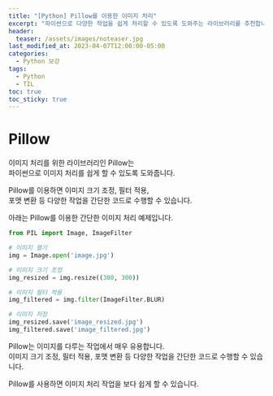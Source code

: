```yaml
---
title: "[Python] Pillow를 이용한 이미지 처리"
excerpt: "파이썬으로 다양한 작업을 쉽게 처리할 수 있도록 도와주는 라이브러리를 추천합니다."
header:
  teaser: /assets/images/noteaser.jpg
last_modified_at: 2023-04-07T12:00:00-05:00
categories:
  - Python 보강
tags:
  - Python
  - TIL
toc: true
toc_sticky: true
---
```

 
# Pillow

이미지 처리를 위한 라이브러리인 Pillow는    
파이썬으로 이미지 처리를 쉽게 할 수 있도록 도와줍니다.   
    
Pillow를 이용하면 이미지 크기 조정, 필터 적용,    
포맷 변환 등 다양한 작업을 간단한 코드로 수행할 수 있습니다.   
 
아래는 Pillow를 이용한 간단한 이미지 처리 예제입니다.   
    
```python
from PIL import Image, ImageFilter

# 이미지 열기
img = Image.open('image.jpg')

# 이미지 크기 조정
img_resized = img.resize((300, 300))

# 이미지 필터 적용
img_filtered = img.filter(ImageFilter.BLUR)

# 이미지 저장
img_resized.save('image_resized.jpg')
img_filtered.save('image_filtered.jpg')
```

Pillow는 이미지를 다루는 작업에서 매우 유용합니다.     
이미지 크기 조정, 필터 적용, 포맷 변환 등 다양한 작업을 간단한 코드로 수행할 수 있습니다.
   
Pillow를 사용하면 이미지 처리 작업을 보다 쉽게 할 수 있습니다.    
